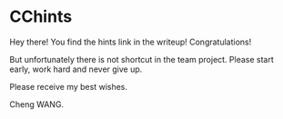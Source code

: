 # CChints


Hey there! You find the hints link in the writeup! Congratulations!

But unfortunately there is not shortcut in the team project. Please start early, work hard and never give up.

Please receive my best wishes.

Cheng WANG.
